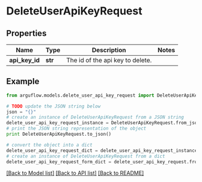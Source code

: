 # DeleteUserApiKeyRequest


## Properties

Name | Type | Description | Notes
------------ | ------------- | ------------- | -------------
**api_key_id** | **str** | The id of the api key to delete. | 

## Example

```python
from arguflow.models.delete_user_api_key_request import DeleteUserApiKeyRequest

# TODO update the JSON string below
json = "{}"
# create an instance of DeleteUserApiKeyRequest from a JSON string
delete_user_api_key_request_instance = DeleteUserApiKeyRequest.from_json(json)
# print the JSON string representation of the object
print DeleteUserApiKeyRequest.to_json()

# convert the object into a dict
delete_user_api_key_request_dict = delete_user_api_key_request_instance.to_dict()
# create an instance of DeleteUserApiKeyRequest from a dict
delete_user_api_key_request_form_dict = delete_user_api_key_request.from_dict(delete_user_api_key_request_dict)
```
[[Back to Model list]](../README.md#documentation-for-models) [[Back to API list]](../README.md#documentation-for-api-endpoints) [[Back to README]](../README.md)


